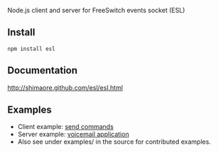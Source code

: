 Node.js client and server for FreeSwitch events socket (ESL)

Install
-------

    npm install esl

Documentation
-------------

  http://shimaore.github.com/esl/esl.html

Examples
--------

* Client example: [send commands](https://github.com/shimaore/ccnq3/blob/master/applications/freeswitch/agents/freeswitch.coffee)
* Server example: [voicemail application](https://github.com/shimaore/ccnq3/tree/master/applications/voicemail/node/)
* Also see under examples/ in the source for contributed examples.
